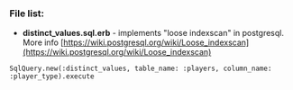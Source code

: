 ### File list:

* __distinct_values.sql.erb__ - implements "loose indexscan" in postgresql. More info [https://wiki.postgresql.org/wiki/Loose_indexscan](https://wiki.postgresql.org/wiki/Loose_indexscan)

```
SqlQuery.new(:distinct_values, table_name: :players, column_name: :player_type).execute

```
### 

